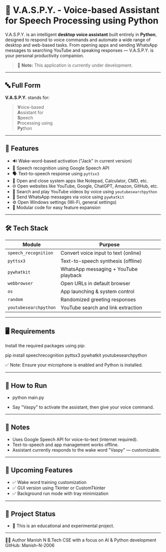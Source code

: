 # 🤖 V.A.S.P.Y. - Voice-based Assistant for Speech Processing using Python

V.A.S.P.Y. is an intelligent **desktop voice assistant** built entirely in **Python**, designed to respond to voice commands and automate a wide range of desktop and web-based tasks. From opening apps and sending WhatsApp messages to searching YouTube and speaking responses — V.A.S.P.Y. is your personal productivity companion.

> 🚧 **Note:** This application is currently under development. 

---

## 🔤 Full Form

**V.A.S.P.Y.** stands for:

> **V**oice-based  
> **A**ssistant for  
> **S**peech  
> **P**rocessing using  
> **Py**thon

---

## 🎯 Features

- 🔊 Wake-word-based activation ("Jack" in current version)
- 🧠 Speech recognition using Google Speech API
- 🗣 Text-to-speech response using `pyttsx3`
- 📂 Open and close system apps like Notepad, Calculator, CMD, etc.
- 🌐 Open websites like YouTube, Google, ChatGPT, Amazon, GitHub, etc.
- 🎵 Search and play YouTube videos by voice using `youtubesearchpython`
- 💬 Send WhatsApp messages via voice using `pywhatkit`
- ⚙️ Open Windows settings (Wi-Fi, general settings)
- 📌 Modular code for easy feature expansion

---

## 🛠 Tech Stack

| Module              | Purpose                               |
|---------------------|----------------------------------------|
| `speech_recognition`| Convert voice input to text (online)   |
| `pyttsx3`           | Text-to-speech synthesis (offline)     |
| `pywhatkit`         | WhatsApp messaging + YouTube playback  |
| `webbrowser`        | Open URLs in default browser           |
| `os`                | App launching & system control         |
| `random`            | Randomized greeting responses          |
| `youtubesearchpython` | YouTube search and link extraction   |

---

## 🖥 Requirements

Install the required packages using pip:

pip install speechrecognition pyttsx3 pywhatkit youtubesearchpython

✅ Note: Ensure your microphone is enabled and Python is installed.

---

## 🚀 How to Run

- python main.py

- Say "Vaspy" to activate the assistant, then give your voice command.

---

## 🔐 Notes
- Uses Google Speech API for voice-to-text (internet required).
- Text-to-speech and app management works offline.
- Assistant currently responds to the wake word "Vaspy" — customizable.

---

## 🔄 Upcoming Features

- ✅ Wake word training customization
- ✅ GUI version using Tkinter or CustomTkinter
- ✅ Background run mode with tray minimization

---

## 🧠 Project Status

- 📌 This is an educational and experimental project.

---

🧑‍💻 Author
Manish N
B.Tech CSE with a focus on AI & Python development
GitHub: Manish-N-2006
